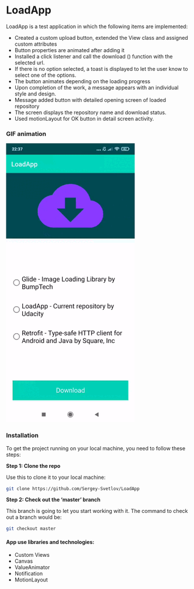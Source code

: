 # LoadApp

LoadApp is a test application in which the following items are implemented:

- Created a custom upload button, extended the View class and assigned custom attributes
- Button properties are animated after adding it
- Installed a click listener and call the download () function with the selected url.
- If there is no option selected, a toast is displayed to let the user know to select one of the options.
- The button animates depending on the loading progress
- Upon completion of the work, a message appears with an individual style and design.
- Message added button with detailed opening screen of loaded repository
- The screen displays the repository name and download status.
- Used motionLayout for OK button in detail screen activity.

### GIF animation

![hippo](/LoadApp.gif)

### Installation

To get the project running on your local machine, you need to follow these steps:

**Step 1: Clone the repo**

Use this to clone it to your local machine:
```bash
git clone https://github.com/Sergey-Svetlov/LoadApp
```

**Step 2: Check out the ‘master’ branch**

This branch is going to let you start working with it. The command to check out a branch would be:

```bash
git checkout master
```

#### App use libraries and technologies:

- Custom Views
- Canvas
- ValueAnimator
- Notification
- MotionLayout 
